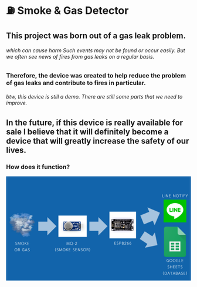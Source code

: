 # ⛽ Smoke & Gas Detector
<h2>This project was born out of a gas leak problem.</h2>
<h6>which can cause harm Such events may not be found or occur easily. But we often see news of fires from gas leaks on a regular basis.</h6>
<h3>Therefore, the device was created to help reduce the problem of gas leaks and contribute to fires in particular.</h3>
<h6>btw, this device is still a demo. There are still some parts that we need to improve.</h6>
<h2>In the future, if this device is really available for sale I believe that it will definitely become a device that will greatly increase the safety of our lives.</h2>
<h3>How does it function?</h3>
<img src="Screenshot (137).png" alt="Works">

